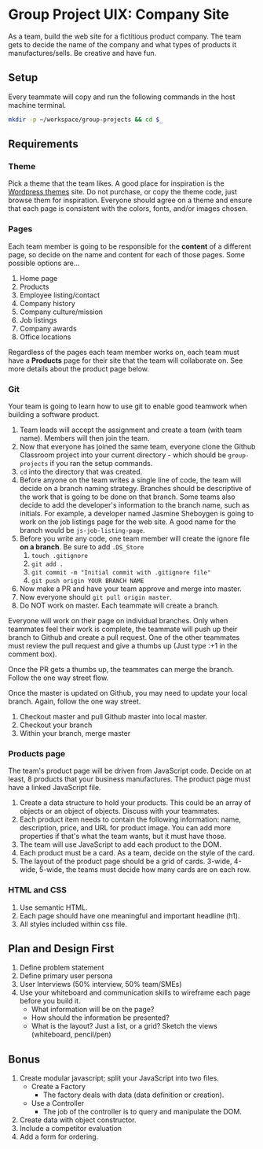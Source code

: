 # Group Project UIX: Company Site

As a team, build the web site for a fictitious product company. The team gets to decide the name of the company and what types of products it manufactures/sells. Be creative and have fun.

## Setup

Every teammate will copy and run the following commands in the host machine terminal.

```bash
mkdir -p ~/workspace/group-projects && cd $_
```

## Requirements

### Theme

Pick a theme that the team likes. A good place for inspiration is the [Wordpress themes](https://wordpress.org/themes/) site. Do not purchase, or copy the theme code, just browse them for inspiration. Everyone should agree on a theme and ensure that each page is consistent with the colors, fonts, and/or images chosen.

### Pages
Each team member is going to be responsible for the **content** of a different page, so decide on the name and content for each of those pages. Some possible options are...

1. Home page
1. Products
1. Employee listing/contact
1. Company history
1. Company culture/mission
1. Job listings
1. Company awards
1. Office locations

Regardless of the pages each team member works on, each team must have a **Products** page for their site that the team will collaborate on. See more details about the product page below.

### Git
Your team is going to learn how to use git to enable good teamwork when building a software product.
1. Team leads will accept the assignment and create a team (with team name). Members will then join the team.
1. Now that everyone has joined the same team, everyone clone the Github Classroom project into your current directory - which should be `group-projects` if you ran the setup commands.
1. `cd` into the directory that was created.
1. Before anyone on the team writes a single line of code, the team will decide on a branch naming strategy. Branches should be descriptive of the work that is going to be done on that branch. Some teams also decide to add the developer's information to the branch name, such as initials. For example, a developer named Jasmine Sheboygen is going to work on the job listings page for the web site. A good name for the branch would be `js-job-listing-page`.
1. Before you write any code, one team member will create the ignore file **on a branch**. Be sure to add `.DS_Store`
    1. `touch .gitignore`
    1. `git add .`
    1. `git commit -m "Initial commit with .gitignore file"`
    1. `git push origin YOUR BRANCH NAME`
1. Now make a PR and have your team approve and merge into master.
1. Now everyone should `git pull origin master`.
1. Do NOT work on master. Each teammate will create a branch.

Everyone will work on their page on individual branches. Only when teammates feel their work is complete, the teammate will push up their branch to Github and create a pull request. One of the other teammates must review the pull request and give a thumbs up (Just type :+1 in the comment box).

Once the PR gets a thumbs up, the teammates can merge the branch. Follow the one way street flow. 

Once the master is updated on Github, you may need to update your local branch.  Again, follow the one way street.
1. Checkout master and pull Github master into local master.
1. Checkout your branch
1. Within your branch, merge master

### Products page

The team's product page will be driven from JavaScript code. Decide on at least, 8 products that your business manufactures. The product page must have a linked JavaScript file.

1. Create a data structure to hold your products. This could be an array of objects or an object of objects. Discuss with your teammates.
1. Each product item needs to contain the following information: name, description, price, and URL for product image. You can add more properties if that's what the team wants, but it must have those.
1. The team will use JavaScript to add each product to the DOM.
1. Each product must be a card. As a team, decide on the style of the card.
1. The layout of the product page should be a grid of cards. 3-wide, 4-wide, 5-wide, the teams must decide how many cards are on each row.

### HTML and CSS
1. Use semantic HTML.
1. Each page should have one meaningful and important headline (h1).
1. All styles included within css file.


## Plan and Design First
1. Define problem statement           
1. Define primary user persona 
1. User Interviews (50% interview, 50% team/SMEs)
1. Use your whiteboard and communication skills to wireframe each page before you build it.
    * What information will be on the page?
    * How should the information be presented?
    * What is the layout? Just a list, or a grid? Sketch the views (whiteboard, pencil/pen)

## Bonus

1. Create modular javascript; split your JavaScript into two files.
    * Create a Factory
        * The factory deals with data (data definition or creation).
    * Use a Controller
        * The job of the controller is to query and manipulate the DOM.
1. Create data with object constructor.
1. Include a competitor evaluation
1. Add a form for ordering.



